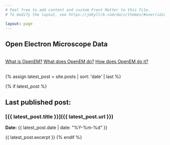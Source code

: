 ```yaml
---
# Feel free to add content and custom Front Matter to this file.
# To modify the layout, see https://jekyllrb.com/docs/themes/#overriding-theme-defaults

layout: page
---
```


## Open Electron Microscope Data

<html>
<br>
<body>

<div class="button-container">
  <a href="/about" class="button">What is OpenEM?</a>
  <a href="/deliverables" class="button">What does OpenEM do?</a>
  <a href="/roadmap" class="button">How does OpenEM do it?</a>
</div>

<br>
</body>
</html>

{% assign latest_post = site.posts | sort: 'date' | last %}

{% if latest_post %}
## Last published post: ##
### [{{ latest_post.title }}]({{ latest_post.url }}) ###
**Date:** {{ latest_post.date | date: "%Y-%m-%d" }}

{{ latest_post.excerpt }}
{% endif %}